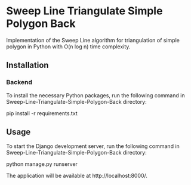 # Sweep Line Triangulate Simple Polygon Back

Implementation of the Sweep Line algorithm for triangulation of simple polygon in Python with O(n log n) time complexity.

## Installation

### Backend

To install the necessary Python packages, run the following command in Sweep-Line-Triangulate-Simple-Polygon-Back directory:

pip install -r requirements.txt

## Usage

To start the Django development server, run the following command in Sweep-Line-Triangulate-Simple-Polygon-Back directory:

python manage.py runserver

The application will be available at http://localhost:8000/.




